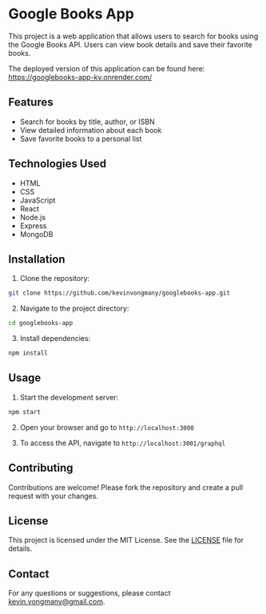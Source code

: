 # Google Books App

This project is a web application that allows users to search for books using the Google Books API. Users can view book details and save their favorite books.

The deployed version of this application can be found here: https://googlebooks-app-kv.onrender.com/

## Features

- Search for books by title, author, or ISBN
- View detailed information about each book
- Save favorite books to a personal list

## Technologies Used

- HTML
- CSS
- JavaScript
- React
- Node.js
- Express
- MongoDB

## Installation

1. Clone the repository:
  ```sh
  git clone https://github.com/kevinvongmany/googlebooks-app.git
  ```
2. Navigate to the project directory:
  ```sh
  cd googlebooks-app
  ```
3. Install dependencies:
  ```sh
  npm install
  ```

## Usage

1. Start the development server:
  ```sh
  npm start
  ```
2. Open your browser and go to `http://localhost:3000`

3. To access the API, navigate to `http://localhost:3001/graphql`

## Contributing

Contributions are welcome! Please fork the repository and create a pull request with your changes.

## License

This project is licensed under the MIT License. See the [LICENSE](LICENSE) file for details.

## Contact

For any questions or suggestions, please contact [kevin.vongmany@gmail.com](mailto:kevin.vongmany@gmail.com).
